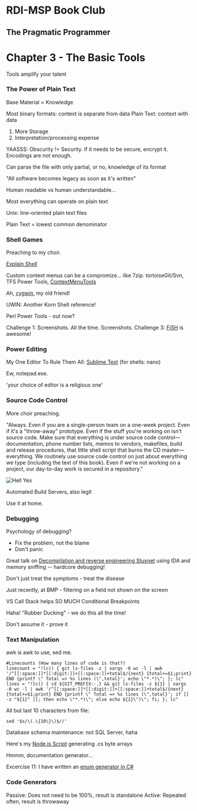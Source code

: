 # RDI-MSP Book Club #
## The Pragmatic Programmer ##

Chapter 3 - The Basic Tools
===========================

Tools amplify your talent

### The Power of Plain Text

Base Material = Knowledge

Most binary formats: context is separate from data
Plain Text: context with data

1. More Storage
2. Interpretation/processing expense

YAASSS: Obscurity != Security. If it needs to be secure, encrypt it. Encodings are not enough.

Can parse the file with only partial, or no, knowledge of its format

"All software becomes legacy as soon as it's written"

Human readable vs human understandable...

Most everything can operate on plain text

Unix: line-oriented plain text files

Plain Text = lowest common denominator

### Shell Games

Preaching to my choir.

[Explain Shell](www.explainshell.com)

Custom context menus can be a compromize... like 7zip. tortoiseGit/Svn, TFS Power Tools, [ContextMenuTools][1]

Ah, [cygwin][2], my old friend!

UWIN: Another Korn Shell reference!

Perl Power Tools - out now?

Challenge 1: Screenshots. All the time. Screenshots.
Challenge 3: [FiSH][3] is awesome!

### Power Editing

My One Editor To Rule Them All: [Sublime Text][4]
(for shells: nano)

Ew, notepad.exe.

'your choice of editor is a religious one'

### Source Code Control

More choir preaching. 

"Always. Even if you are a single-person team on a one-week project. Even if it's a "throw-away" prototype. Even if the stuff you're working on isn't source code. Make sure that everything is under source code control— documentation, phone number lists, memos to vendors, makefiles, build and release procedures, that little shell script that burns the CD master— everything. We routinely use source code control on just about everything we type (including the text of this book). Even if we're not working on a project, our day-to-day work is secured in a repository."

![Hell Yes](http://www.quickmeme.com/img/82/8208731cace7e39f9ae527e5ea2344b92c5119635d0cd8ec19fdd510ed593b31.jpg)

Automated Build Servers, also legit

Use it at home.

### Debugging

Psychology of debugging?

 - Fix the problem, not the blame
 - Don't panic

Great talk on [Decompilation and reverse engineering Stuxnet][5] using IDA and memory sniffing -- hardcore debugging!

Don't just treat the symptoms - treat the disease

Just recently, at BMP - filtering on a field not shown on the screen

VS Call Stack helps SO MUCH
Conditional Breakpoints

Haha! "Rubber Ducking" - we do this all the time!

Don't assume it - prove it

### Text Manipulation

awk is awk to use, sed me.

    #Linecounts (How many lines of code is that?)
    linecount = "!lc() { git ls-files -z | xargs -0 wc -l | awk '/^[[:space:]]*[[:digit:]]+[[:space:]]+total$/{next} {total+=$1;print} END {printf \" Total => %s lines (\",total}'; echo \"*.*)\"; }; lc"
    lines = "!lc() { cd ${GIT_PREFIX:-.} && git ls-files -z ${1} | xargs -0 wc -l | awk '/^[[:space:]]*[[:digit:]]+[[:space:]]+total$/{next} {total+=$1;print} END {printf \" Total => %s lines (\",total}'; if [[ -z "${1}" ]]; then echo \"*.*)\"; else echo ${1}\")\"; fi; }; lc"

All but last 10 characters from file:

    sed '$s/\(.\{10\}\)$//'

Database schema maintenance: not SQL Server, haha

Here's my [Node.js Script][6] generating .cs byte arrays

Hmmm, documentation generator...

Excercise 11: I have written an [enum generator in C#][7]

### Code Generators

Passive: Does not need to be 100%, result is standalone
Active: Repeated often, result is throwaway

  [1]:https://github.com/Ehryk/ContextMenuTools
  [2]:https://www.cygwin.com/
  [3]:https://fishshell.com/
  [4]:https://www.sublimetext.com/
  [5]:https://www.youtube.com/watch?v=rOwMW6agpTI
  [6]:https://github.com/Ehryk/HashCompute/tree/master/SourceCode/Precompilation
  [7]:https://github.com/ResourceDataInc/ApocForms/blob/master/SourceCode/DynamicObjects/Build.cs